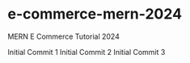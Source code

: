 # e-commerce-mern-2024
MERN E Commerce Tutorial 2024

Initial Commit 1
Initial Commit 2
Initial Commit 3